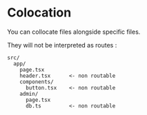 <!-- .slide: class="two-column with-code" -->

# Colocation

You can collocate files alongside specific files.

They will not be interpreted as routes :

```
src/
  app/
    page.tsx
    header.tsx      <- non routable
    components/
      button.tsx    <- non routable
    admin/
      page.tsx
      db.ts         <- non routable
```
